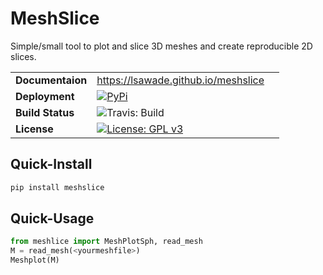 # MeshSlice

Simple/small tool to plot and slice 3D meshes and create reproducible 2D slices.

| | | |
|-|-|-|
|__Documentaion__| https://lsawade.github.io/meshslice |
|__Deployment__  | [![PyPi](https://img.shields.io/pypi/v/meshslice.svg?logo=python&logoColor=white)]() |
|__Build Status__| ![Travis: Build](https://travis-ci.com/lsawade/meshslice.svg?branch=main) |
|__License__     | [![License: GPL v3](https://img.shields.io/badge/License-GPLv3-blue.svg)](https://www.gnu.org/licenses/gpl-3.0) |



## Quick-Install

```bash
pip install meshslice
```


## Quick-Usage

```python
from meshlice import MeshPlotSph, read_mesh
M = read_mesh(<yourmeshfile>)
Meshplot(M)
```





